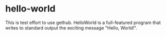 hello-world
===========

This is test effort to use gethub.
HelloWorld is a full-featured program that writes to standard output the exciting message "Hello, World!".
